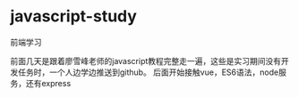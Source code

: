 # javascript-study
前端学习

前面几天是跟着廖雪峰老师的javascript教程完整走一遍，这些是实习期间没有开发任务时，一个人边学边推送到github。
后面开始接触vue，ES6语法，node服务，还有express